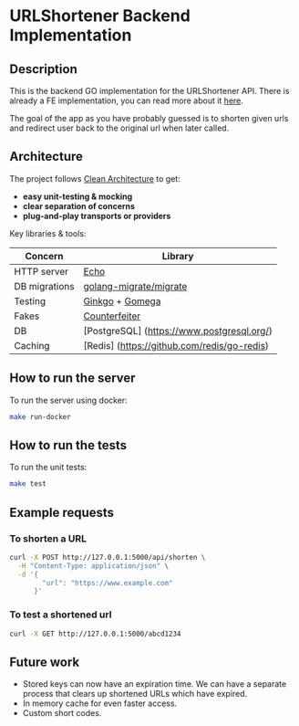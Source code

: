 # URLShortener Backend Implementation

## Description
This is the backend GO implementation for the URLShortener API. There is already a FE implementation, you can read more about it [here](../frontend/README.md).

The goal of the app as you have probably guessed is to shorten given urls and redirect user back to the original url when later called.

## Architecture

The project follows [Clean Architecture](https://blog.cleancoder.com/uncle-bob/2012/08/13/The-Clean-Architecture.html) to get:

* **easy unit-testing & mocking**  
* **clear separation of concerns**  
* **plug-and-play transports or providers** 

Key libraries & tools:

| Concern | Library |
|---------|---------|
| HTTP server | [Echo](https://echo.labstack.com/) |
| DB migrations | [golang-migrate/migrate](https://github.com/golang-migrate/migrate) |
| Testing | [Ginkgo](https://onsi.github.io/ginkgo/) + [Gomega](https://onsi.github.io/gomega/) |
| Fakes | [Counterfeiter](https://github.com/maxbrunsfeld/counterfeiter) |
| DB | [PostgreSQL] (https://www.postgresql.org/) |
| Caching | [Redis] (https://github.com/redis/go-redis) |

## How to run the server

To run the server using docker:
```bash
make run-docker
```

## How to run the tests

To run the unit tests:

```bash
make test
```

## Example requests

### To shorten a URL

```bash
curl -X POST http://127.0.0.1:5000/api/shorten \
  -H "Content-Type: application/json" \
  -d '{
        "url": "https://www.example.com"
      }'
```

### To test a shortened url

```bash
curl -X GET http://127.0.0.1:5000/abcd1234
```

## Future work
- Stored keys can now have an expiration time. We can have a separate process that clears up shortened URLs which have expired.
- In memory cache for even faster access.
- Custom short codes.